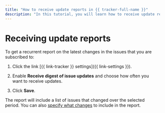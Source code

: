 ```yaml
---
title: "How to receive update reports in {{ tracker-full-name }}"
description: "In this tutorial, you will learn how to receive update reports."
---
```


# Receiving update reports

To get a recurrent report on the latest changes in the issues that you are subscribed to:

<!---1. {% include [open-personal-settings](../../_includes/tracker/open-personal-settings.md) %}-->

1. Click the link [{{ link-tracker }} settings]({{ link-settings }}).

1. Enable **Receive digest of issue updates** and choose how often you want to receive updates.

1. Click **Save**.

The report will include a list of issues that changed over the selected period. You can also [specify what changes](notification-settings.md) to include in the report.
